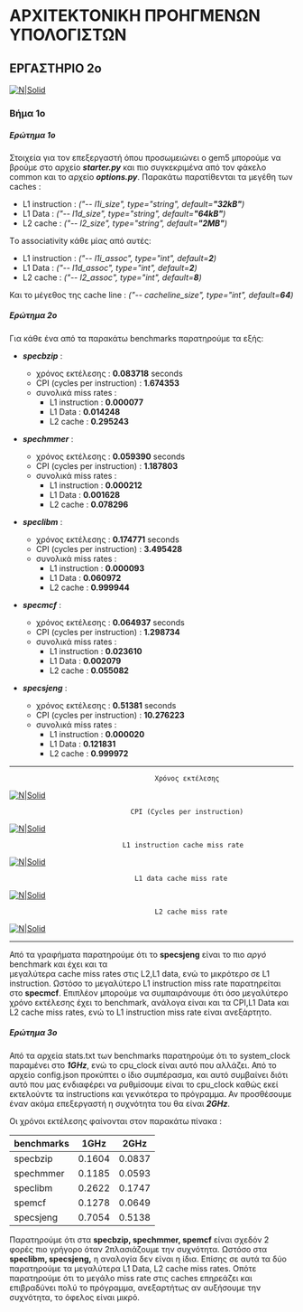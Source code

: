 # ΑΡΧΙΤΕΚΤΟΝΙΚΗ ΠΡΟΗΓΜΕΝΩΝ ΥΠΟΛΟΓΙΣΤΩΝ
##  ΕΡΓΑΣΤΗΡΙΟ 2o


[![N|Solid](https://www.gem5.org/assets/img/gem5ColorLong.gif)](https://www.gem5.org/assets/img/gem5ColorLong.gif)

### Βήμα 1ο
##### Ερώτημα 1ο 
Στοιχεία για τον επεξεργαστή όπου προσωμειώνει ο gem5 μπορούμε να βρούμε στο αρχείο **_starter.py_** και πιο συγκεκριμένα από τον φάκελο common και το αρχείο **_options.py_**.
Παρακάτω παρατίθενται τα μεγέθη των caches :
 * L1 instruction : _("-- l1i_size", type="string", default=**"32kB"**)_
 * L1 Data : _("-- l1d_size", type="string", default=**"64kB"**)_ 
 * L2 cache : _("-- l2_size", type="string", default=**"2MB"**)_

Tο associativity κάθε μίας από αυτές:
* L1 instruction : _("-- l1i_assoc", type="int", default=**2**)_ 
* L1 Data : _("-- l1d_assoc", type="int", default=**2**)_
* L2 cache : _("-- l2_assoc", type="int", default=**8**)_

Και το μέγεθος της cache line : _("-- cacheline_size", type="int", default=**64**)_

##### Ερώτημα 2ο
Για κάθε ένα από τα παρακάτω benchmarks παρατηρούμε τα εξής:
*  _**specbzip**_ :
      * χρόνος εκτέλεσης : **0.083718** seconds
      * CPI (cycles per instruction) : **1.674353**
      * συνολικά miss rates : 
          * L1 instruction : **0.000077**
          * L1 Data : **0.014248**
          * L2 cache : **0.295243**

*  _**spechmmer**_ :
      * χρόνος εκτέλεσης : **0.059390** seconds
      * CPI (cycles per instruction) : **1.187803**
      * συνολικά miss rates : 
          * L1 instruction : **0.000212**
          * L1 Data : **0.001628**
          * L2 cache : **0.078296**

*  _**speclibm**_ :
      * χρόνος εκτέλεσης : **0.174771** seconds
      * CPI (cycles per instruction) : **3.495428**
      * συνολικά miss rates : 
          * L1 instruction : **0.000093**
          * L1 Data : **0.060972**
          * L2 cache : **0.999944**
*  _**specmcf**_ :
      * χρόνος εκτέλεσης :  **0.064937** seconds
      * CPI (cycles per instruction) : **1.298734**
      * συνολικά miss rates : 
          * L1 instruction : **0.023610**
          * L1 Data : **0.002079**
          * L2 cache : **0.055082**
*  _**specsjeng**_ :
      * χρόνος εκτέλεσης : **0.51381** seconds
      * CPI (cycles per instruction) : **10.276223**
      * συνολικά miss rates : 
          * L1 instruction : **0.000020**
          * L1 Data : **0.121831**
          * L2 cache : **0.999972**

-----------------------------------------------------------------------------------
                                        Χρόνος εκτέλεσης  
[![N|Solid](https://raw.githubusercontent.com/cmousikos/comp_arch_lab2/main/Graphs/Times.png)](https://raw.githubusercontent.com/cmousikos/comp_arch_lab2/main/Graphs/Times.png)

                                  CPI (Cycles per instruction) 
[![N|Solid](https://raw.githubusercontent.com/cmousikos/comp_arch_lab2/main/Graphs/CPI.png)](https://raw.githubusercontent.com/cmousikos/comp_arch_lab2/main/Graphs/CPI.png)

                                L1 instruction cache miss rate

[![N|Solid](https://raw.githubusercontent.com/cmousikos/comp_arch_lab2/main/Graphs/L1_instructions.png)](https://raw.githubusercontent.com/cmousikos/comp_arch_lab2/main/Graphs/L1_instructions.png)

                                   L1 data cache miss rate

[![N|Solid](https://raw.githubusercontent.com/cmousikos/comp_arch_lab2/main/Graphs/L1_Data.png)](https://raw.githubusercontent.com/cmousikos/comp_arch_lab2/main/Graphs/L1_Data.png)

                                        L2 cache miss rate
[![N|Solid](https://raw.githubusercontent.com/cmousikos/comp_arch_lab2/main/Graphs/L2_Cache.png)](https://raw.githubusercontent.com/cmousikos/comp_arch_lab2/main/Graphs/L2_Cache.png)

--------------------------------------------

Από τα γραφήματα παρατηρούμε ότι το **specsjeng** είναι το πιο *αργό* benchmark και έχει και τα  
μεγαλύτερα cache miss rates στις L2,L1 data, ενώ το μικρότερο σε L1 instruction. Ωστόσο το μεγαλύτερο  L1 instruction miss rate παρατηρείται στο **specmcf**. Επιπλέον μπορούμε να συμπαιράνουμε ότι όσο  μεγαλύτερο χρόνο εκτέλεσης έχει το benchmark, ανάλογα είναι και τα CPI,L1 Data και L2 cache miss rates, ενώ το L1 instruction miss rate είναι ανεξάρτητο.

##### Ερώτημα 3ο

Από τα αρχεία stats.txt των benchmarks παρατηρούμε ότι το system_clock παραμένει στο _**1GHz**_, ενώ το cpu_clock είναι αυτό που αλλάζει. Από το αρχείο config.json προκύπτει ο ίδιο συμπέρασμα, και αυτό συμβαίνει διότι αυτό που μας ενδιαφέρει να ρυθμίσουμε είναι το cpu_clock καθώς εκεί εκτελούντε τα instructions και γενικότερα το πρόγραμμα. Αν προσθέσουμε έναν ακόμα επεξεργαστή η συχνότητα του θα είναι _**2GHz**_.

Οι χρόνοι εκτέλεσης φαίνονται στον παρακάτω πίνακα :

| benchmarks          | 1GHz | 2GHz |
|-----------|------|------|
| specbzip  |  0.1604    |  0.0837 |
| spechmmer |   0.1185   |  0.0593 |
| speclibm  |   0.2622   |  0.1747 |
| spemcf    |   0.1278  |  0.0649 |
| specsjeng |   0.7054   |  0.5138 |

Παρατηρούμε ότι στα **specbzip, spechmmer, spemcf** είναι σχεδόν 2 φορές πιο γρήγορο όταν 2πλασιάζουμε την συχνότητα. Ωστόσο στα **speclibm, specsjeng,** η αναλογία δεν είναι η ίδια. Επίσης σε αυτά τα δύο παρατηρούμε τα μεγαλύτερα L1 Data, L2 cache miss rates. Οπότε παρατηρούμε ότι το μεγάλο miss rate στις caches επηρεάζει και επιβραδύνει πολύ το πρόγραμμα, ανεξαρτήτως αν αυξήσουμε την συχνότητα, το όφελος είναι μικρό.





